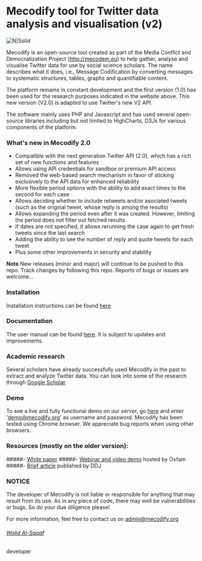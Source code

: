 # Mecodify tool for Twitter data analysis and visualisation (v2)
![N|Solid](https://mecodify.org/images/logo3.png)

Mecodify is an open-source tool created as part of the Media Conflict and Democratization Project (http://mecodem.eu) to help gather, analyse and visualise Twitter data for use by social science scholars. The name describes what it does, i.e., Message Codification by converting messages to systematic structures, tables, graphs and quantifiable content.

The platform remains in constant development and the first version (1.0) has been used for the research purposes indicated in the website above. This new version (V2.0) is adapted to use Twitter's new V2 API.

The software mainly uses PHP and Javascript and has used several open-source libraries including but not limited to HighCharts, D3Js for various components of the platform.

### What's new in Mecodify 2.0

- Compatible with the next generation Twitter API (2.0), which has a rich set of new functions and features
- Allows using API credentials for sandbox or premium API access
- Removed the web-based search mechanism in favor of sticking exclusively to the API data for enhanced reliability
- More flexible period options with the ability to add exact times to the second for each case
- Allows deciding whether to include retweets and/or asociated tweets (such as the original tweet, whose reply is among the results)
- Allows expanding the period even after it was created. However, limiting the period does not filter out fetched results
- If dates are not specified, it allows rerunning the case again to get fresh tweets since the last search
- Adding the ability to see the number of reply and quote tweets for each tweet
- Plus some other improvements in security and stability

**Note** New releases (minor and major) will continue to be pushed to this repo. Track changes by following this repo. Reports of bugs or issues are welcome...

### Installation
Installation instructions can be found [here](install.md)

### Documentation
The user manual can be found [here](manual.md). It is subject to updates and improvements.

### Academic research
Several scholars have already successfully used Mecodify in the past to extract and analyze Twitter data. You can look into some of the research through [Google Scholar](https://scholar.google.com/scholar?q=%22mecodify%22+-intitle:mecodify).

### Demo
To see a live and fully functional demo on our server, go [here](https://mecodify.org/demo) and enter 'demo@mecodify.org' as username and password. Mecodify has been tested using Chrome browser. We appreciate bug reports when using other browsers.

### Resources (mostly on the older version):
#####- [White paper](https://mecodify.org/mecodify-whitepaper.pdf)
#####- [Webinar and video demo](https://www.youtube.com/watch?v=_wWYm-kobLI) hosted by Oxfam
#####- [Brief article](http://datadrivenjournalism.net/resources/mecodify) published by DDJ


### NOTICE
The developer of Mecodify is not liable or responsible for anything that may result from its use. As in any piece of code, there may well be vulnerabilities or bugs. So do your due diligence please!

For more information, feel free to contact us on [admin@mecodify.org](mailto:admin@mecodify.org)

###### [Walid Al-Saqaf](http://al-saqaf.se)
developer
